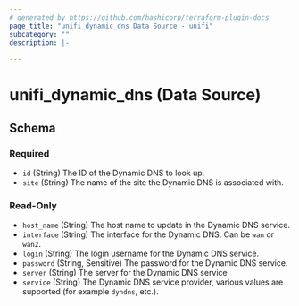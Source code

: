 ```yaml
---
# generated by https://github.com/hashicorp/terraform-plugin-docs
page_title: "unifi_dynamic_dns Data Source - unifi"
subcategory: ""
description: |-
  
---
```


# unifi_dynamic_dns (Data Source)





<!-- schema generated by tfplugindocs -->
## Schema

### Required

- `id` (String) The ID of the Dynamic DNS to look up.
- `site` (String) The name of the site the Dynamic DNS is associated with.

### Read-Only

- `host_name` (String) The host name to update in the Dynamic DNS service.
- `interface` (String) The interface for the Dynamic DNS. Can be `wan` or `wan2`.
- `login` (String) The login username for the Dynamic DNS service.
- `password` (String, Sensitive) The password for the Dynamic DNS service.
- `server` (String) The server for the Dynamic DNS service
- `service` (String) The Dynamic DNS service provider, various values are supported (for example `dyndns`, etc.).
